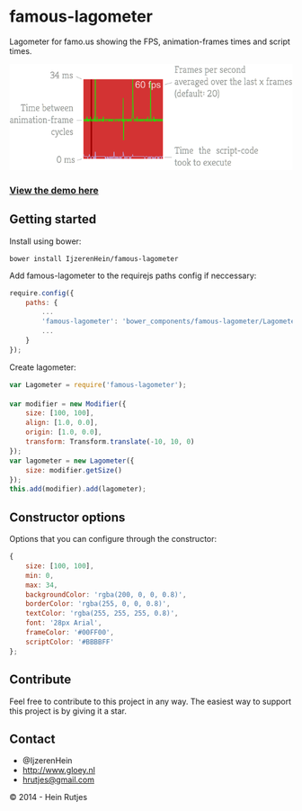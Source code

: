 famous-lagometer
==========

Lagometer for famo.us showing the FPS, animation-frames times and script times.

![lagometer](lagometer.png)

### [View the demo here](https://rawgit.com/IjzerenHein/famous-lagometer/master/examples/demo/index.html)



## Getting started

Install using bower:
	
	bower install IjzerenHein/famous-lagometer
	
Add famous-lagometer to the requirejs paths config if neccessary:

```javascript
require.config({
    paths: {
        ...
        'famous-lagometer': 'bower_components/famous-lagometer/Lagometer',
        ...
    }
});
```

Create lagometer:

```javascript
var Lagometer = require('famous-lagometer');

var modifier = new Modifier({
    size: [100, 100],
    align: [1.0, 0.0],
    origin: [1.0, 0.0],
    transform: Transform.translate(-10, 10, 0)
});
var lagometer = new Lagometer({
    size: modifier.getSize()
});
this.add(modifier).add(lagometer);
```

## Constructor options

Options that you can configure through the constructor:

```javascript
{
    size: [100, 100],
    min: 0,
    max: 34,
    backgroundColor: 'rgba(200, 0, 0, 0.8)',
    borderColor: 'rgba(255, 0, 0, 0.8)',
    textColor: 'rgba(255, 255, 255, 0.8)',
    font: '28px Arial',
    frameColor: '#00FF00',
    scriptColor: '#BBBBFF'
};
```

## Contribute

Feel free to contribute to this project in any way. The easiest way to support this project is by giving it a star.

## Contact
- 	@IjzerenHein
- 	http://www.gloey.nl
- 	hrutjes@gmail.com

© 2014 - Hein Rutjes